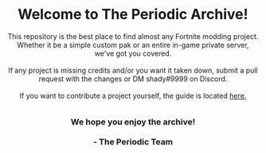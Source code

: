 <h1 align ="center" style="margin-top: 0px;">Welcome to The Periodic Archive!</h1>
<p align="center">
  This repository is the best place to find almost any Fortnite modding project. Whether it be a simple custom pak or an entire in-game private server, we've got you covered.
  <br />
  <br />
  If any project is missing credits and/or you want it taken down, submit a pull request with the changes or DM shady#9999 on Discord.
  <br />
  <br />
  If you want to contribute a project yourself, the guide is located <a href="https://github.com/ProjectPeriodic/ThePeriodicArchive/blob/main/info/contribute-guide.md">here.</a>
  </p>
  
 <h3 align ="center" style="margin-top: 0px;"><br />We hope you enjoy the archive!<br /><br />- The Periodic Team</h3>
<!--
<p align="center" style="margin-bottom: 0px !important;">
  <img width="150" src="https://i.kym-cdn.com/photos/images/masonry/001/597/239/c02.png" align="center">
</p>
-->
